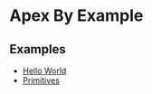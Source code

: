 # Apex By Example

## Examples
- [Hello World](hello-world/README.md)
- [Primitives](primitives/README.md)